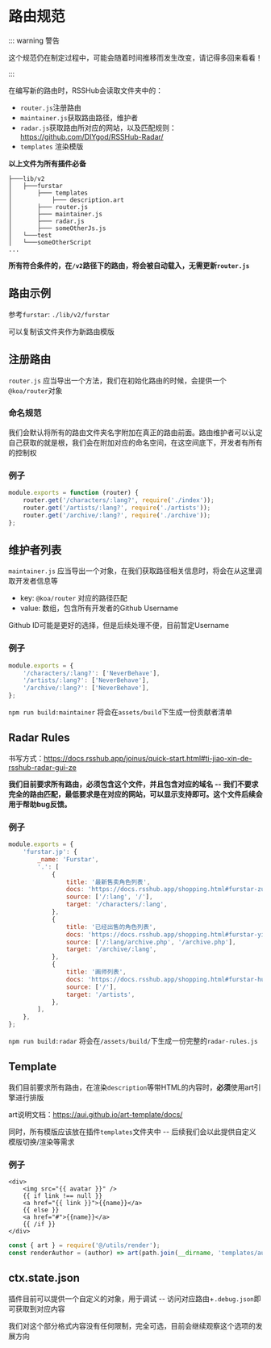 # 路由规范

::: warning 警告

这个规范仍在制定过程中，可能会随着时间推移而发生改变，请记得多回来看看！

:::

在编写新的路由时，RSSHub会读取文件夹中的：

- `router.js`注册路由
- `maintainer.js`获取路由路径，维护者
- `radar.js`获取路由所对应的网站，以及匹配规则：https://github.com/DIYgod/RSSHub-Radar/
- `templates` 渲染模版

**以上文件为所有插件必备**

```
├───lib/v2
│   ├───furstar
│       ├─── templates
│           ├─── description.art
│       ├─── router.js
│       ├─── maintainer.js
│       ├─── radar.js
│       ├─── someOtherJs.js
│   └───test
│   └───someOtherScript
...
```

**所有符合条件的，在`/v2`路径下的路由，将会被自动载入，无需更新`router.js`**

## 路由示例

参考`furstar`: `./lib/v2/furstar`

可以复制该文件夹作为新路由模版

## 注册路由

`router.js` 应当导出一个方法，我们在初始化路由的时候，会提供一个`@koa/router`对象

### 命名规范

我们会默认将所有的路由文件夹名字附加在真正的路由前面。路由维护者可以认定自己获取的就是根，我们会在附加对应的命名空间，在这空间底下，开发者有所有的控制权

### 例子

```js
module.exports = function (router) {
    router.get('/characters/:lang?', require('./index'));
    router.get('/artists/:lang?', require('./artists'));
    router.get('/archive/:lang?', require('./archive'));
};
```

## 维护者列表

`maintainer.js` 应当导出一个对象，在我们获取路径相关信息时，将会在从这里调取开发者信息等

- key: `@koa/router` 对应的路径匹配
- value: 数组，包含所有开发者的Github Username

Github ID可能是更好的选择，但是后续处理不便，目前暂定Username

### 例子

```js
module.exports = {
    '/characters/:lang?': ['NeverBehave'],
    '/artists/:lang?': ['NeverBehave'],
    '/archive/:lang?': ['NeverBehave'],
};
```

`npm run build:maintainer` 将会在`assets/build`下生成一份贡献者清单

## Radar Rules

书写方式：https://docs.rsshub.app/joinus/quick-start.html#ti-jiao-xin-de-rsshub-radar-gui-ze

**我们目前要求所有路由，必须包含这个文件，并且包含对应的域名 -- 我们不要求完全的路由匹配，最低要求是在对应的网站，可以显示支持即可。这个文件后续会用于帮助bug反馈。**

### 例子

```js
module.exports = {
    'furstar.jp': {
        _name: 'Furstar',
        '.': [
            {
                title: '最新售卖角色列表',
                docs: 'https://docs.rsshub.app/shopping.html#furstar-zui-xin-shou-mai-jiao-se-lie-biao',
                source: ['/:lang', '/'],
                target: '/characters/:lang',
            },
            {
                title: '已经出售的角色列表',
                docs: 'https://docs.rsshub.app/shopping.html#furstar-yi-jing-chu-shou-de-jiao-se-lie-biao',
                source: ['/:lang/archive.php', '/archive.php'],
                target: '/archive/:lang',
            },
            {
                title: '画师列表',
                docs: 'https://docs.rsshub.app/shopping.html#furstar-hua-shi-lie-biao',
                source: ['/'],
                target: '/artists',
            },
        ],
    },
};
```


`npm run build:radar` 将会在`/assets/build/`下生成一份完整的`radar-rules.js`


## Template

我们目前要求所有路由，在渲染`description`等带HTML的内容时，**必须**使用art引擎进行排版

art说明文档：https://aui.github.io/art-template/docs/

同时，所有模版应该放在插件`templates`文件夹中 -- 后续我们会以此提供自定义模版切换/渲染等需求

### 例子

```art
<div>
    <img src="{{ avatar }}" />
    {{ if link !== null }}
    <a href="{{ link }}">{{name}}</a>
    {{ else }}
    <a href="#">{{name}}</a>
    {{ /if }}
</div>
```

```js
const { art } = require('@/utils/render');
const renderAuthor = (author) => art(path.join(__dirname, 'templates/author.art'), author);
```

## ctx.state.json

插件目前可以提供一个自定义的对象，用于调试 -- 访问对应路由+`.debug.json`即可获取到对应内容

我们对这个部分格式内容没有任何限制，完全可选，目前会继续观察这个选项的发展方向


